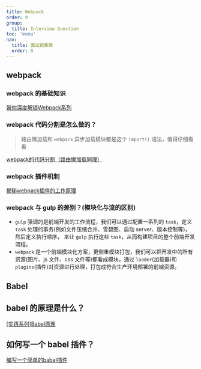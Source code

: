 ```yaml
---
title: Webpack
order: 9
group:
  title: Interview Question
toc: 'menu'
nav:
  title: 面试题集锦
  order: 0
---
```


## webpack

### webpack 的基础知识

[带你深度解锁Webpack系列](https://juejin.cn/post/6844904079219490830)

### webpack 代码分割是怎么做的？

> 路由懒加载和 `webpack` 异步加载模块都是这个 `import()` 语法，值得仔细看看

[webpack的代码分割（路由懒加载同理）](https://juejin.cn/post/6844904101134729229)

### webpack 插件机制

[揭秘webpack插件的工作原理](https://segmentfault.com/a/1190000023016347)

### webpack 与 gulp 的差别？(模块化与流的区别)

- `gulp` 强调的是前端开发的工作流程，我们可以通过配置一系列的 `task`，定义 `task` 处理的事务(例如文件压缩合并、雪碧图、启动 server、版本控制等)，然后定义执行顺序， 来让 `gulp` 执行这些 `task`，从而构建项目的整个前端开发流程。
- `webpack` 是一个前端模块化方案，更侧重模块打包，我们可以把开发中的所有资源(图片、js 文件、css 文件等)都看成模块，通过 `loader`(加载器)和 `plugins`(插件)对资源进行处理，打包成符合生产环境部署的前端资源。

## Babel

## babel 的原理是什么？

[[实践系列]Babel原理](https://juejin.cn/post/6844903760603398151)

## 如何写一个 babel 插件？

[编写一个简单的babel插件](https://juejin.cn/post/6844903582613897223)
